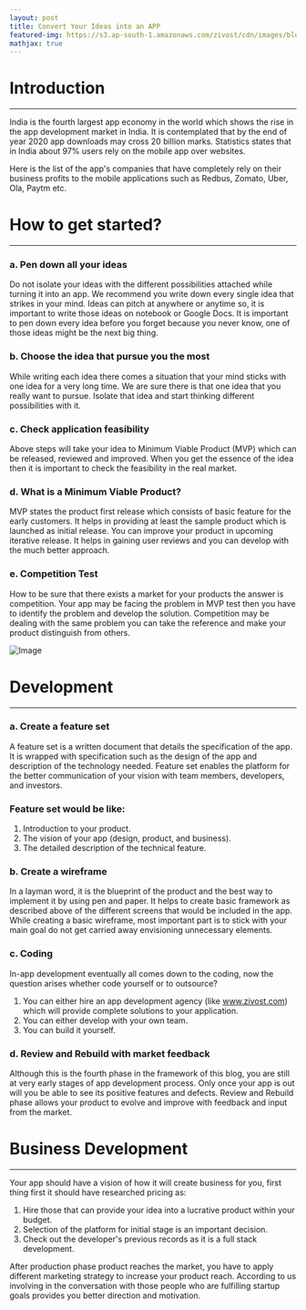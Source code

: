 ```yaml
---
layout: post
title: Convert Your Ideas into an APP
featured-img: https://s3.ap-south-1.amazonaws.com/zivost/cdn/images/blogs/startup-photos.jpg
mathjax: true
---
```


# Introduction
---
India is the fourth largest app economy in the world which shows the rise in the app development market in India. It is contemplated that by the end of year 2020 app downloads may cross 20 billion marks. Statistics states that in India about 97% users rely on the mobile app over websites.

Here is the list of the app's companies that have completely rely on their business profits to the mobile applications such as Redbus, Zomato, Uber, Ola, Paytm etc.

# How to get started?
---
### a. Pen down all your ideas
Do not isolate your ideas with the different possibilities attached while turning it into an app. We recommend you write down every single idea that strikes in your mind. Ideas can pitch at anywhere or anytime so, it is important to write those ideas on notebook or Google Docs. It is important to pen down every idea before you forget because you never know, one of those ideas might be the next big thing.

### b. Choose the idea that pursue you the most

While writing each idea there comes a situation that your mind sticks with one idea for a very long time. We are sure there is that one idea that you really want to pursue. Isolate that idea and start thinking different possibilities with it.

### c. Check application feasibility

Above steps will take your idea to Minimum Viable Product (MVP) which can be released, reviewed and improved. When you get the essence of the idea then it is important to check the feasibility in the real market.

### d. What is a Minimum Viable Product?

MVP states the product first release which consists of basic feature for the early customers. It helps in providing at least the sample product which is launched as initial release. You can improve your product in upcoming iterative release. It helps in gaining user reviews and you can develop with the much better approach.

### e. Competition Test

How to be sure that there exists a market for your products the answer is competition. Your app may be facing the problem in MVP test then you have to identify the problem and develop the solution. Competition may be dealing with the same problem you can take the reference and make your product distinguish from others.

![Image](https://s3.ap-south-1.amazonaws.com/zivost/cdn/images/blogs/pexels-photo-270408.jpeg)

# Development
---
### a. Create a feature set

A feature set is a written document that details the specification of the app. It is wrapped with specification such as the design of the app and description of the technology needed. Feature set enables the platform for the better communication of your vision with team members, developers, and investors.

### Feature set would be like:
1. Introduction to your product.
2. The vision of your app (design, product, and business).
3. The detailed description of the technical feature.

### b. Create a wireframe

In a layman word, it is the blueprint of the product and the best way to implement it by using pen and paper. It helps to create basic framework as described above of the different screens that would be included in the app. While creating a basic wireframe, most important part is to stick with your main goal do not get carried away envisioning unnecessary elements.

### c. Coding

In-app development eventually all comes down to the coding, now the question arises whether code yourself or to outsource?
1. You can either hire an app development agency (like www.zivost.com) which will provide complete solutions to your application.
2. You can either develop with your own team.
3. You can build it yourself.

### d. Review and Rebuild with market feedback

Although this is the fourth phase in the framework of this blog, you are still at very early stages of app development process. Only once your app is out will you be able to see its positive features and defects. Review and Rebuild phase allows your product to evolve and improve with feedback and input from the market.

# Business Development
---

Your app should have a vision of how it will create business for you, first thing first it should have researched pricing as:

1. Hire those that can provide your idea into a lucrative product within your budget.
2. Selection of the platform for initial stage is an important decision.
3. Check out the developer's previous records as it is a full stack development.

After production phase product reaches the market, you have to apply different marketing strategy to increase your product reach. According to us involving in the conversation with those people who are fulfilling startup goals provides you better direction and motivation.


